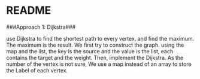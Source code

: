 ﻿# README

###Approach 1: Dijkstra###
  
  use Dijkstra to find the shortest path to every vertex, and find the maximum. The maximum is the result. We first try to construct the graph. using the map and the list, the key is the source and the value is the list, each contains the target and the weight. Then, implement the Dijkstra. As the number of the vertex is not sure, We use a map instead of an array to store the Label of each vertex.





